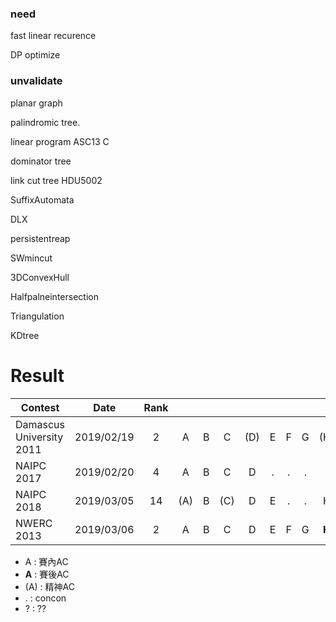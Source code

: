 ### need


fast linear recurence 





DP optimize

### unvalidate

planar graph

palindromic tree.

linear program ASC13 C

dominator tree

link cut tree HDU5002

SuffixAutomata

DLX

persistentreap

SWmincut

3DConvexHull

Halfpalneintersection

Triangulation

KDtree


# Result

| Contest                      | Date          | Rank |   |   |   |   |   |   |   |   |   |   |   |   |   |
| ---------------------------- |:-------------:|:----:|:-:|:-:|:-:|:-:|:-:|:-:|:-:|:-:|:-:|:-:|:-:|:-:|:-:|
| Damascus University 2011     | 2019/02/19    |   2  | A | B | C | (D) | E | F | G | (H) | I | J | K | . |
| NAIPC 2017                   | 2019/02/20    |   4  | A | B | C | D | . | . | . | . | . | J | . |
| NAIPC 2018                   | 2019/03/05    |  14  | (A) | B | (C) | D | E | . | . | H | I | . | K |
| NWERC 2013                   | 2019/03/06    |   2  | A | B | C | D | E | F | G | **H** | I | J |

- A : 賽內AC
- **A** : 賽後AC
- (A) : 精神AC
- . : concon
- ? : ??

